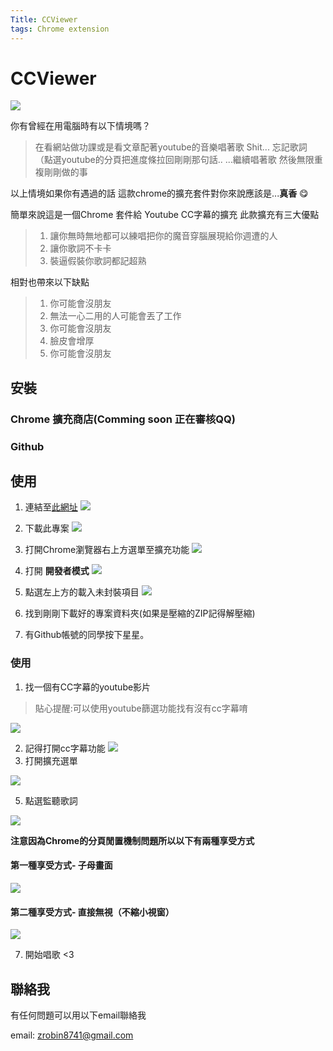 ```yaml
---
Title: CCViewer
tags: Chrome extension
---
```


# CCViewer
![](https://i.imgur.com/MnWUIu4.png)


你有曾經在用電腦時有以下情境嗎？

> 在看網站做功課或是看文章配著youtube的音樂唱著歌
> Shit... 忘記歌詞 （點選youtube的分頁把進度條拉回剛剛那句話..
> ...繼續唱著歌 然後無限重複剛剛做的事 
> 
以上情境如果你有遇過的話
這款chrome的擴充套件對你來說應該是...**真香** :yum: 

簡單來說這是一個Chrome 套件給 Youtube CC字幕的擴充
此款擴充有三大優點
> 1. 讓你無時無地都可以練唱把你的魔音穿腦展現給你週遭的人
> 2. 讓你歌詞不卡卡
> 3. 裝逼假裝你歌詞都記超熟

相對也帶來以下缺點
> 1. 你可能會沒朋友
> 2. 無法一心二用的人可能會丟了工作
> 3. 你可能會沒朋友
> 4. 臉皮會增厚
> 5. 你可能會沒朋友

## 安裝
### Chrome 擴充商店(Comming soon 正在審核QQ)

### Github


## 使用
1. 連結至[此網址](https://github.com/aiyu666/CCViewer)
![](https://i.imgur.com/L3pzwN7.png)

2. 下載此專案
![](https://i.imgur.com/KGZV0Kl.png)

3. 打開Chrome瀏覽器右上方選單至擴充功能
![](https://i.imgur.com/mVJdalY.png)

4. 打開 **開發者模式**
![](https://i.imgur.com/rCBsY6E.png)

5. 點選左上方的載入未封裝項目
![](https://i.imgur.com/VMsPOnG.png)

6. 找到剛剛下載好的專案資料夾(如果是壓縮的ZIP記得解壓縮)
7. 有Github帳號的同學按下星星。

### 使用
1. 找一個有CC字幕的youtube影片

> 貼心提醒:可以使用youtube篩選功能找有沒有cc字幕唷

![](https://i.imgur.com/JYgbxDV.png)

2. 記得打開cc字幕功能
![](https://i.imgur.com/ge96wwA.png)
4. 打開擴充選單

![](https://i.imgur.com/63rphIR.png)

5. 點選監聽歌詞

![](https://i.imgur.com/HEKaRTx.png)


**注意因為Chrome的分頁閒置機制問題所以以下有兩種享受方式**

#### 第一種享受方式- 子母畫面

![](https://i.imgur.com/6Azs0bd.gif)

#### 第二種享受方式- 直接無視（不縮小視窗）

![](https://i.imgur.com/1ZPb9sz.gif)

7. 開始唱歌 <3


## 聯絡我
有任何問題可以用以下email聯絡我

email: zrobin8741@gmail.com
